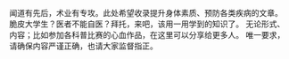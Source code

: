 闻道有先后，术业有专攻。此处希望收录提升身体素质、预防各类疾病的文章。
脆皮大学生？医者不能自医？拜托，来吧，该用一用学到的知识了。
无论形式、内容；比如参加各科普比赛的心血作品，在这里可以分享给更多人。
唯一要求，请确保内容严谨正确，也请大家监督指正。
